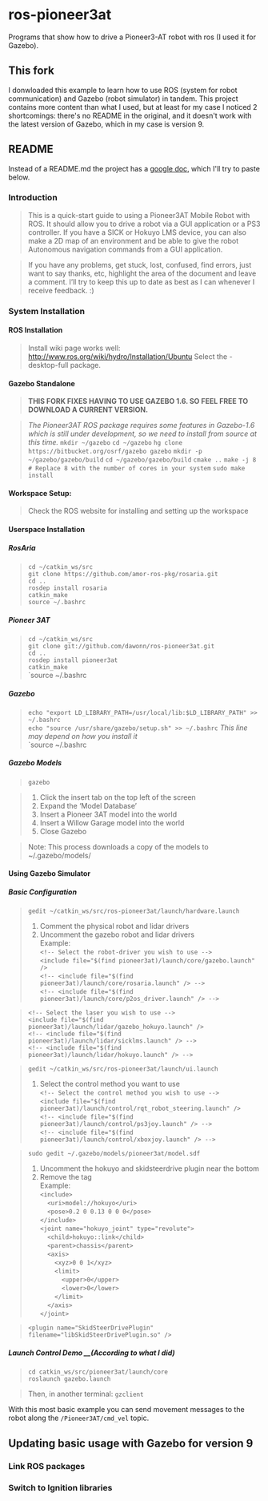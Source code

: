 # ros-pioneer3at
Programs that show how to drive a Pioneer3-AT robot with ros (I used it for Gazebo).

## This fork
I donwloaded this example to learn how to use ROS (system for robot communication) and Gazebo (robot simulator) in tandem. This project contains more content than what I used, but at least for my case I noticed 2 shortcomings: there's no README in the original, and it doesn't work with the latest version of Gazebo, which in my case is version 9.

## README
Instead of a README.md the project has a [google doc](https://docs.google.com/document/d/1-HmQuTe955WDy5t9Q70rw00o4WJjFePuAhqxbgarA1Q/edit), which I'll try to paste below.

### Introduction
> This is a quick-start guide to using a Pioneer3AT Mobile Robot with ROS. It should allow you to drive a robot via a GUI application or a PS3 controller. If you have a SICK or Hokuyo LMS device, you can also make a 2D map of an environment and be able to give the robot Autonomous navigation commands from a GUI application. 

> If you have any problems, get stuck, lost, confused, find errors, just want to say thanks, etc, highlight the area of the document and leave a comment. I’ll try to keep this up to date as best as I can whenever I receive feedback. :)

### System Installation
#### ROS Installation
> Install wiki page works well: http://www.ros.org/wiki/hydro/Installation/Ubuntu
> Select the -desktop-full package.

#### Gazebo Standalone
> __THIS FORK FIXES HAVING TO USE GAZEBO 1.6. SO FEEL FREE TO DOWNLOAD A CURRENT VERSION.__ 

> _The Pioneer3AT ROS package requires some features in Gazebo-1.6 which is still under development, so we need to install from source at this time._
 `mkdir ~/gazebo`
 `cd ~/gazebo`
  `hg clone https://bitbucket.org/osrf/gazebo gazebo`
  `mkdir -p ~/gazebo/gazebo/build`
  `cd ~/gazebo/gazebo/build`
  `cmake ..`
  `make -j 8         # Replace 8 with the number of cores in your system`
  `sudo make install`

#### Workspace Setup:
> Check the ROS website for installing and setting up the workspace

#### Userspace Installation 
##### RosAria
  > `cd ~/catkin_ws/src`<br>
  > `git clone https://github.com/amor-ros-pkg/rosaria.git`<br>
  > `cd ..`<br>
  > `rosdep install rosaria`<br>
  > `catkin_make`<br>
  > `source ~/.bashrc`<br>
##### Pioneer 3AT
  > `cd ~/catkin_ws/src`<br>
  > `git clone git://github.com/dawonn/ros-pioneer3at.git`<br>
  > `cd ..`<br>
  > `rosdep install pioneer3at`<br>
  > `catkin_make`<br>
  > `source ~/.bashrc

##### Gazebo
  > `echo "export LD_LIBRARY_PATH=/usr/local/lib:$LD_LIBRARY_PATH" >> ~/.bashrc`<br>
  > `echo "source /usr/share/gazebo/setup.sh" >> ~/.bashrc` _This line may depend on how you install it_<br>
  > `source ~/.bashrc

##### Gazebo Models
  > `gazebo`

  > 1) Click the insert tab on the top left of the screen<br>
  > 2) Expand the ‘Model Database’<br>
  > 3) Insert a Pioneer 3AT model into the world<br>
  > 4) Insert a Willow Garage model into the world<br>
  > 5) Close Gazebo

  > Note: This process downloads a copy of the models to ~/.gazebo/models/

#### Using Gazebo Simulator
##### Basic Configuration
  > `gedit ~/catkin_ws/src/ros-pioneer3at/launch/hardware.launch`<br>
  > 1) Comment the physical robot and lidar drivers<br>
  > 2) Uncomment the gazebo robot and lidar drivers<br>
  > Example:<br>
  > `<!-- Select the robot-driver you wish to use -->`<br>
  > `<include file="$(find pioneer3at)/launch/core/gazebo.launch" />`<br>
  > `<!-- <include file="$(find pioneer3at)/launch/core/rosaria.launch" /> -->`<br>
  > `<!-- <include file="$(find pioneer3at)/launch/core/p2os_driver.launch" /> -->`<br>

  > `<!-- Select the laser you wish to use -->`<br>
  > `<include file="$(find pioneer3at)/launch/lidar/gazebo_hokuyo.launch" />`<br>
  > `<!-- <include file="$(find pioneer3at)/launch/lidar/sicklms.launch" /> -->`<br>
  > `<!-- <include file="$(find pioneer3at)/launch/lidar/hokuyo.launch" /> -->`<br>

  > `gedit ~/catkin_ws/src/ros-pioneer3at/launch/ui.launch`<br>	
  > 1) Select the control method you want to use<br>
  > `<!-- Select the control method you wish to use -->`<br>
  > `<include file="$(find pioneer3at)/launch/control/rqt_robot_steering.launch" />`<br>
  > `<!-- <include file="$(find pioneer3at)/launch/control/ps3joy.launch" /> -->`<br>
  > `<!-- <include file="$(find pioneer3at)/launch/control/xboxjoy.launch" /> -->`<br>

  > `sudo gedit ~/.gazebo/models/pioneer3at/model.sdf`<br>
  > 1) Uncomment the hokuyo and skidsteerdrive plugin near the bottom<br>
  > 2) Remove the <MaxForce> tag<br>
  > Example:<br>
  > `<include>`<br>
  > `  <uri>model://hokuyo</uri>`<br>
  > `  <pose>0.2 0 0.13 0 0 0</pose>`<br>
  > `</include>`<br>
  > `<joint name="hokuyo_joint" type="revolute">`<br>
  > `  <child>hokuyo::link</child>`<br>
  > `  <parent>chassis</parent>`<br>
  > `  <axis>`<br>
  > `    <xyz>0 0 1</xyz>`<br>
  > `    <limit>`<br>
  > `      <upper>0</upper>`<br>
  > `      <lower>0</lower>`<br>
  > `    </limit>`<br>
  > `  </axis>`<br>
  > `</joint>`

  > `<plugin name="SkidSteerDrivePlugin" filename="libSkidSteerDrivePlugin.so" />`<br>

##### Launch Control Demo __(According to what I did)
  > `cd catkin_ws/src/pioneer3at/launch/core`<br>
  > `roslaunch gazebo.launch`<br>
  
  > Then, in another terminal:
  > `gzclient`

  With this most basic example you can send movement messages to the robot along the `/Pioneer3AT/cmd_vel` topic.

## Updating basic usage with Gazebo for version 9
### Link ROS packages
### Switch to Ignition libraries
